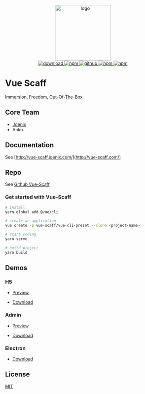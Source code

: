 <div align="center">
  <a href="http://vue-scaff.joenix.com/" target="_blank">
    <img width="180" src="http://oss.joenix.com/vue-scaff/logo.png" alt="logo">
  </a>
</div>

<div align="center">
  <a target="_blank" href="https://github.com/vue-scaff/vue-scaff-demo/archive/vue-scaff-demo-v1.0.zip">
    <img src="https://img.shields.io/badge/Download-v5.1.12-brightgreen" alt="download">
  </a>
  <a target="_blank" href="https://www.npmjs.com/package/@scaff/vue-cli-scaff">
    <img src="https://img.shields.io/badge/npm-v5.2.12-ea2039" alt="npm">
  </a>
  <a target="_blank" href="https://github.com/vue-scaff/vue-cli-scaff">
    <img src="https://img.shields.io/badge/github-v5.2.12-blue" alt="github">
  </a>
  <a target="_blank" href="https://github.com/vue-scaff/vue-cli-scaff/blob/master/LICENSE">
    <img src="https://img.shields.io/badge/license-MIT-green" alt="npm">
  </a>
  <a target="_blank" href="https://discord.gg/xxu5V5C">
    <img src="https://img.shields.io/badge/license-MIT-738bd7" alt="npm">
  </a>
</div>

# Vue Scaff

Immersion, Freedom, Out-Of-The-Box

## Core Team

- [Joenix](http://joenix.com/)
- Anko

## Documentation

See [http://vue-scaff.joenix.com/](http://vue-scaff.com/)

## Repo
See [Github Vue-Scaff](https://github.com/vue-scaff)

### Get started with Vue-Scaff

```sh
# install
yarn global add @vue/cli

# create an application
vue create -p vue-scaff/vue-cli-preset --clone <project-name>

# start coding
yarn serve

# build project
yarn build
```

## Demos

### H5

- [Preview](http://demo.vue-scaff.com)

- [Download](https://github.com/vue-scaff/vue-scaff-demo/archive/vue-scaff-demo-v1.0.zip)

### Admin

- [Preview](http://admin.vue-scaff.com)

- [Download](https://github.com/vue-scaff/vue-scaff-admin/archive/vue-scaff-admin-v1.0.zip)

### Electron

- [Download](https://github.com/vue-scaff/vue-scaff-electron/archive/vue-scaff-electron.zip)

## License

[MIT](https://img.shields.io/badge/license-MIT-738bd7)
